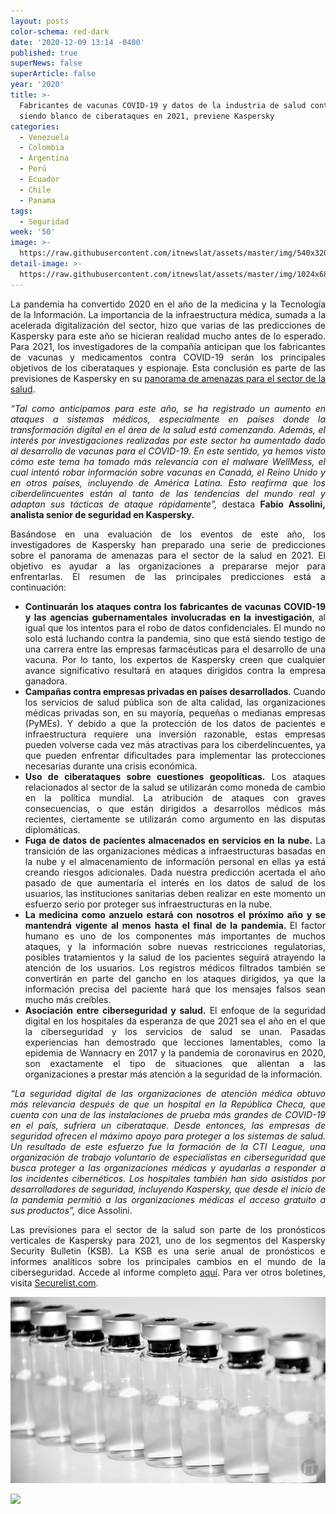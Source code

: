 ```yaml
---
layout: posts
color-schema: red-dark
date: '2020-12-09 13:14 -0400'
published: true
superNews: false
superArticle: false
year: '2020'
title: >-
  Fabricantes de vacunas COVID-19 y datos de la industria de salud continuarán
  siendo blanco de ciberataques en 2021, previene Kaspersky
categories:
  - Venezuela
  - Colombia
  - Argentina
  - Perú
  - Ecuador
  - Chile
  - Panama
tags:
  - Seguridad
week: '50'
image: >-
  https://raw.githubusercontent.com/itnewslat/assets/master/img/540x320/Vacunas-p.jpg
detail-image: >-
  https://raw.githubusercontent.com/itnewslat/assets/master/img/1024x680/Vacunas-g.jpg
---
```

<p style="text-align: justify;">La pandemia ha convertido 2020 en el año de la medicina y la Tecnología de la Información. La importancia de la infraestructura médica, sumada a la acelerada digitalización del sector, hizo que varias de las predicciones de Kaspersky para este año se hicieran realidad mucho antes de lo esperado. Para 2021, los investigadores de la compañía anticipan que los fabricantes de vacunas y medicamentos contra COVID-19 serán los principales objetivos de los ciberataques y espionaje. Esta conclusión es parte de las previsiones de Kaspersky en su <a href="https://securelist.com/healthcare-security-in-2021/99571/">panorama de amenazas para el sector de la salud</a>.</p>
<p style="text-align: justify;"><em>“Tal como anticipamos para este año, se ha registrado un aumento en ataques a sistemas médicos, especialmente en países donde la transformación digital en el área de la salud está comenzando. Además, el interés por investigaciones realizadas por este sector ha aumentado dado al desarrollo de vacunas para el COVID-19. En este sentido, ya hemos visto cómo este tema ha tomado más relevancia con el malware WellMess, el cual intentó robar información sobre vacunas en Canadá, el Reino Unido y en otros países, incluyendo de América Latina. Esto reafirma que los ciberdelincuentes están al tanto de las tendencias del mundo real y adaptan sus tácticas de ataque rápidamente”,</em> destaca <strong>Fabio Assolini, analista senior de seguridad en Kaspersky.</strong></p>
<p style="text-align: justify;">Basándose en una evaluación de los eventos de este año, los investigadores de Kaspersky han preparado una serie de predicciones sobre el panorama de amenazas para el sector de la salud en 2021. El objetivo es ayudar a las organizaciones a prepararse mejor para enfrentarlas. El resumen de las principales predicciones está a continuación:</p>

<ul style="text-align: justify;">
	<li><strong>Continuarán los ataques contra los fabricantes de vacunas COVID-19 y las agencias gubernamentales involucradas en la investigación</strong>, al igual que los intentos para el robo de datos confidenciales. El mundo no solo está luchando contra la pandemia, sino que está siendo testigo de una carrera entre las empresas farmacéuticas para el desarrollo de una vacuna. Por lo tanto, los expertos de Kaspersky creen que cualquier avance significativo resultará en ataques dirigidos contra la empresa ganadora.</li>
	<li><strong>Campañas contra empresas privadas en países desarrollados</strong>. Cuando los servicios de salud pública son de alta calidad, las organizaciones médicas privadas son, en su mayoría, pequeñas o medianas empresas (PyMEs). Y debido a que la protección de los datos de pacientes e infraestructura requiere una inversión razonable, estas empresas pueden volverse cada vez más atractivas para los ciberdelincuentes, ya que pueden enfrentar dificultades para implementar las protecciones necesarias durante una crisis económica.</li>
	<li><strong>Uso de ciberataques sobre cuestiones geopolíticas.</strong> Los ataques relacionados al sector de la salud se utilizarán como moneda de cambio en la política mundial. La atribución de ataques con graves consecuencias, o que están dirigidos a desarrollos médicos más recientes, ciertamente se utilizarán como argumento en las disputas diplomáticas.</li>
	<li><strong>Fuga de datos de pacientes almacenados en servicios en la nube.</strong> La transición de las organizaciones médicas a infraestructuras basadas en la nube y el almacenamiento de información personal en ellas ya está creando riesgos adicionales. Dada nuestra predicción acertada el año pasado de que aumentaría el interés en los datos de salud de los usuarios, las instituciones sanitarias deben realizar en este momento un esfuerzo serio por proteger sus infraestructuras en la nube.</li>
	<li><strong>La medicina como anzuelo estará con nosotros el próximo año y se mantendrá vigente al menos hasta el final de la pandemia. </strong>El factor humano es uno de los componentes más importantes de muchos ataques, y la información sobre nuevas restricciones regulatorias, posibles tratamientos y la salud de los pacientes seguirá atrayendo la atención de los usuarios. Los registros médicos filtrados también se convertirán en parte del gancho en los ataques dirigidos, ya que la información precisa del paciente hará que los mensajes falsos sean mucho más creíbles.</li>
	<li><strong>Asociación entre ciberseguridad y salud.</strong> El enfoque de la seguridad digital en los hospitales da esperanza de que 2021 sea el año en el que la ciberseguridad y los servicios de salud se unan. Pasadas experiencias han demostrado que lecciones lamentables, como la epidemia de Wannacry en 2017 y la pandemia de coronavirus en 2020, son exactamente el tipo de situaciones que alientan a las organizaciones a prestar más atención a la seguridad de la información.</li>
</ul>
<p style="text-align: justify;"><em>“La seguridad digital de las organizaciones de atención médica obtuvo más relevancia después de que un hospital en la República Checa, que cuenta con una de las instalaciones de prueba más grandes de COVID-19 en el país, sufriera un ciberataque. Desde entonces, las empresas de seguridad ofrecen el máximo apoyo para proteger a los sistemas de salud. Un resultado de este esfuerzo fue la formación de la CTI League, una organización de trabajo voluntario de especialistas en ciberseguridad que busca proteger a las organizaciones médicas y ayudarlas a responder a los incidentes cibernéticos. Los hospitales también han sido asistidos por desarrolladores de seguridad, incluyendo Kaspersky, que desde el inicio de la pandemia permitió a las organizaciones médicas el acceso gratuito a sus productos”,</em> dice Assolini.</p>
<p style="text-align: justify;">Las previsiones para el sector de la salud son parte de los pronósticos verticales de Kaspersky para 2021, uno de los segmentos del Kaspersky Security Bulletin (KSB). La KSB es una serie anual de pronósticos e informes analíticos sobre los principales cambios en el mundo de la ciberseguridad. Accede al informe completo <a href="https://securelist.com/healthcare-security-in-2021/99571/">aquí</a>. Para ver otros boletines, visita <a href="https://securelist.com/">Securelist.com</a>.</p>

![](https://raw.githubusercontent.com/itnewslat/assets/master/img/540x320/Vacunas-p.jpg)

<img src="https://tracker.metricool.com/c3po.jpg?hash=56f88a41e39ab42c063cc51676587a04"/>